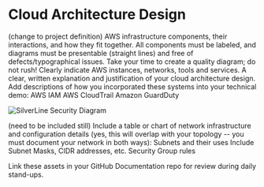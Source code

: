 # Cloud Architecture Design


(change to project definition)
AWS infrastructure components, their interactions, and how they fit together.
All components must be labeled, and diagrams must be presentable (straight lines) and free of defects/typographical issues. Take your time to create a quality diagram; do not rush!
Clearly indicate AWS instances, networks, tools and services.
A clear, written explanation and justification of your cloud architecture design.
Add descriptions of how you incorporated these systems into your technical demo:
AWS IAM
AWS CloudTrail
Amazon GuardDuty



![SilverLine Security Diagram](https://github.com/SilverLine-Security/Topologies/blob/main/SilverLine%20Security%20Network.png)

(need to be included still)
Include a table or chart of network infrastructure and configuration details (yes, this will overlap with your topology -- you must document your network in both ways):
Subnets and their uses
Include Subnet Masks, CIDR addresses, etc.
Security Group rules



Link these assets in your GitHub Documentation repo for review during daily stand-ups.
